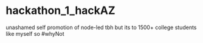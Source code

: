 # hackathon_1_hackAZ
unashamed self promotion of node-led tbh but its to 1500+ college students like myself so #whyNot
